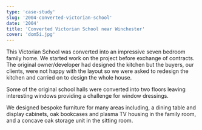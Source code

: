 ```yaml
---
type: 'case-study'
slug: '2004-converted-victorian-school'
date: '2004'
title: 'Converted Victorian School near Winchester'
cover: 'dom5i.jpg'
---
```


This Victorian School was converted into an impressive seven bedroom family home. We started work on the project before exchange of contracts. The original owner/developer had designed the kitchen but the buyers, our clients, were not happy with the layout so we were asked to redesign the kitchen and carried on to design the whole house.

Some of the original school halls were converted into two floors leaving interesting windows providing a challenge for window dressings.

We designed bespoke furniture for many areas including, a dining table and display cabinets, oak bookcases and plasma TV housing in the family room, and a concave oak storage unit in the sitting room.

